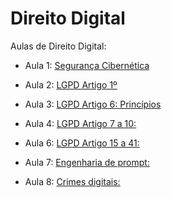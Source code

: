 
<!-- README.md is generated from README.Rmd. Please edit that file -->

# Direito Digital

<!-- badges: start -->

<!-- badges: end -->

Aulas de Direito Digital:

- Aula 1: [Segurança
  Cibernética](https://ndtj.github.io/direitoDigital/slides/ciber.html)

- Aula 2: [LGPD Artigo
  1º](https://ndtj.github.io/direitoDigital/slides/lgpd1.html)

- Aula 3: [LGPD Artigo 6:
  Princípios](https://ndtj.github.io/direitoDigital/slides/lgpd3.html)

- Aula 4: [LGPD Artigo 7 a
  10:](https://ndtj.github.io/direitoDigital/slides/lgpd4.html)

- Aula 6: [LGPD Artigo 15 a
  41:](https://ndtj.github.io/direitoDigital/slides/lgpd6.html)

- Aula 7: [Engenharia de
  prompt:](https://ndtj.github.io/direitoDigital/slides/tutorial_prompt.html)

- Aula 8: [Crimes
  digitais:](https://ndtj.github.io/direitoDigital/slides/crimes_digitais.html)
